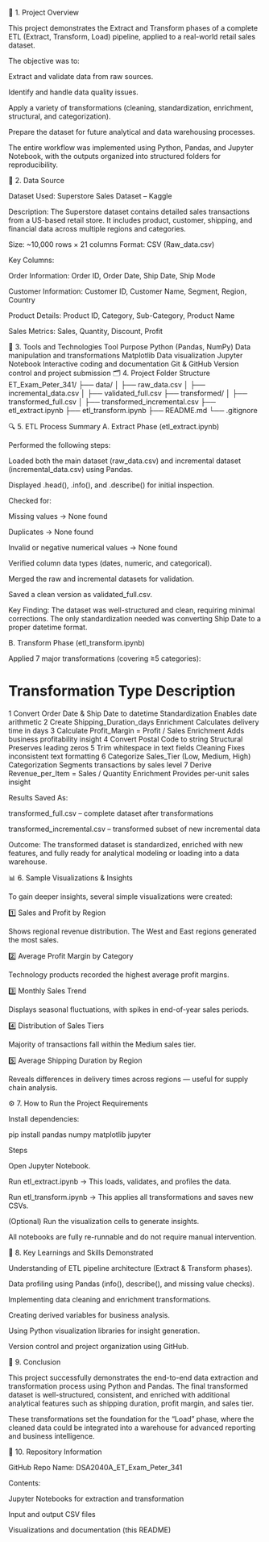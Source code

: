 📘 1. Project Overview

This project demonstrates the Extract and Transform phases of a complete ETL (Extract, Transform, Load) pipeline, applied to a real-world retail sales dataset.

The objective was to:

Extract and validate data from raw sources.

Identify and handle data quality issues.

Apply a variety of transformations (cleaning, standardization, enrichment, structural, and categorization).

Prepare the dataset for future analytical and data warehousing processes.

The entire workflow was implemented using Python, Pandas, and Jupyter Notebook, with the outputs organized into structured folders for reproducibility.

💾 2. Data Source

Dataset Used: Superstore Sales Dataset – Kaggle

Description:
The Superstore dataset contains detailed sales transactions from a US-based retail store.
It includes product, customer, shipping, and financial data across multiple regions and categories.

Size: ~10,000 rows × 21 columns
Format: CSV (Raw_data.csv)

Key Columns:

Order Information: Order ID, Order Date, Ship Date, Ship Mode

Customer Information: Customer ID, Customer Name, Segment, Region, Country

Product Details: Product ID, Category, Sub-Category, Product Name

Sales Metrics: Sales, Quantity, Discount, Profit

🧰 3. Tools and Technologies
Tool	Purpose
Python (Pandas, NumPy)	Data manipulation and transformations
Matplotlib	Data visualization
Jupyter Notebook	Interactive coding and documentation
Git & GitHub	Version control and project submission
🗂️ 4. Project Folder Structure
ET_Exam_Peter_341/
├── data/
│   ├── raw_data.csv
│   ├── incremental_data.csv
│   ├── validated_full.csv
├── transformed/
│   ├── transformed_full.csv
│   ├── transformed_incremental.csv
├── etl_extract.ipynb
├── etl_transform.ipynb
├── README.md
└── .gitignore

🔍 5. ETL Process Summary
A. Extract Phase (etl_extract.ipynb)

Performed the following steps:

Loaded both the main dataset (raw_data.csv) and incremental dataset (incremental_data.csv) using Pandas.

Displayed .head(), .info(), and .describe() for initial inspection.

Checked for:

Missing values → None found

Duplicates → None found

Invalid or negative numerical values → None found

Verified column data types (dates, numeric, and categorical).

Merged the raw and incremental datasets for validation.

Saved a clean version as validated_full.csv.

Key Finding:
The dataset was well-structured and clean, requiring minimal corrections. The only standardization needed was converting Ship Date to a proper datetime format.

B. Transform Phase (etl_transform.ipynb)

Applied 7 major transformations (covering ≥5 categories):

#	Transformation	Type	Description
1	Convert Order Date & Ship Date to datetime	Standardization	Enables date arithmetic
2	Create Shipping_Duration_days	Enrichment	Calculates delivery time in days
3	Calculate Profit_Margin = Profit / Sales	Enrichment	Adds business profitability insight
4	Convert Postal Code to string	Structural	Preserves leading zeros
5	Trim whitespace in text fields	Cleaning	Fixes inconsistent text formatting
6	Categorize Sales_Tier (Low, Medium, High)	Categorization	Segments transactions by sales level
7	Derive Revenue_per_Item = Sales / Quantity	Enrichment	Provides per-unit sales insight

Results Saved As:

transformed_full.csv – complete dataset after transformations

transformed_incremental.csv – transformed subset of new incremental data

Outcome:
The transformed dataset is standardized, enriched with new features, and fully ready for analytical modeling or loading into a data warehouse.

📊 6. Sample Visualizations & Insights

To gain deeper insights, several simple visualizations were created:

1️⃣ Sales and Profit by Region

Shows regional revenue distribution. The West and East regions generated the most sales.

2️⃣ Average Profit Margin by Category

Technology products recorded the highest average profit margins.

3️⃣ Monthly Sales Trend

Displays seasonal fluctuations, with spikes in end-of-year sales periods.

4️⃣ Distribution of Sales Tiers

Majority of transactions fall within the Medium sales tier.

5️⃣ Average Shipping Duration by Region

Reveals differences in delivery times across regions — useful for supply chain analysis.

⚙️ 7. How to Run the Project
Requirements

Install dependencies:

pip install pandas numpy matplotlib jupyter

Steps

Open Jupyter Notebook.

Run etl_extract.ipynb → This loads, validates, and profiles the data.

Run etl_transform.ipynb → This applies all transformations and saves new CSVs.

(Optional) Run the visualization cells to generate insights.

All notebooks are fully re-runnable and do not require manual intervention.

🧾 8. Key Learnings and Skills Demonstrated

Understanding of ETL pipeline architecture (Extract & Transform phases).

Data profiling using Pandas (info(), describe(), and missing value checks).

Implementing data cleaning and enrichment transformations.

Creating derived variables for business analysis.

Using Python visualization libraries for insight generation.

Version control and project organization using GitHub.

🏁 9. Conclusion

This project successfully demonstrates the end-to-end data extraction and transformation process using Python and Pandas.
The final transformed dataset is well-structured, consistent, and enriched with additional analytical features such as shipping duration, profit margin, and sales tier.

These transformations set the foundation for the “Load” phase, where the cleaned data could be integrated into a warehouse for advanced reporting and business intelligence.

📎 10. Repository Information

GitHub Repo Name:
DSA2040A_ET_Exam_Peter_341

Contents:

Jupyter Notebooks for extraction and transformation

Input and output CSV files

Visualizations and documentation (this README)
